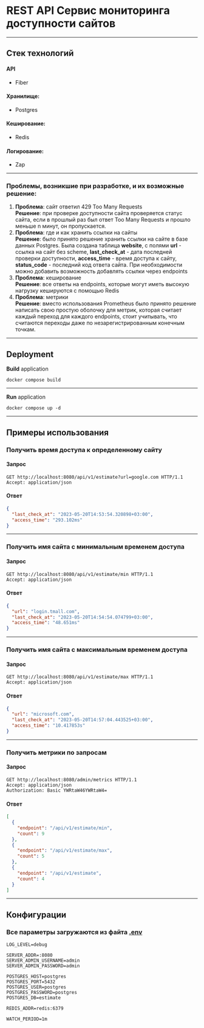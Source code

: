 # REST API Сервис мониторинга доступности сайтов

---

## Стек технологий

#### API
- Fiber
#### Хранилище:
- Postgres
#### Кеширование:
- Redis
#### Логирование:
- Zap

---

### Проблемы, возникшие при разработке, и их возможные решение:

1) **Проблема**: сайт ответил 429 Too Many Requests   
   **Решение**: при проверке доступности сайта проверяется статус сайта, если в прошлый раз был ответ Too Many Requests и прошло меньше n минут, он пропускается.
2) **Проблема**: где и как хранить ссылки на сайты   
   **Решение**: было принято решение хранить ссылки на сайте в базе данных Postgres. Была создана таблица **website**, с полями **url** - ссылка на сайт без scheme, **last_check_at** - дата последней проверки доступности, **access_time** - время доступа к сайту, **status_code** - последний код ответа сайта. При необходимости можно добавить возможность добавлять ссылки через endpoints
3) **Проблема**: кеширование   
   **Решение**: все ответы на endpoints, которые могут иметь высокую нагрузку кешируются с помощью Redis  
4) **Проблема**: метрики   
   **Решение**: вместо использования Prometheus было принято решение написать свою простую оболочку для метрик, которая считает каждый переход для каждого endpoints, стоит учитывать, что считаются переходы даже по незарегистрированным конечным точкам. 

---

## Deployment

**Build** application

```shell
docker compose build
```

---

**Run** application

```shell
docker compose up -d
```

---

## Примеры использования

### Получить время доступа к определенному сайту
#### Запрос
```http request
GET http://localhost:8080/api/v1/estimate?url=google.com HTTP/1.1
Accept: application/json  
```

#### Ответ
```json
{
  "last_check_at": "2023-05-20T14:53:54.320898+03:00",
  "access_time": "293.102ms"
}
```

---

### Получить имя сайта с минимальным временем доступа
#### Запрос
```http request
GET http://localhost:8080/api/v1/estimate/min HTTP/1.1
Accept: application/json  
```

#### Ответ
```json
{
  "url": "login.tmall.com",
  "last_check_at": "2023-05-20T14:54:54.074799+03:00",
  "access_time": "48.651ms"
}
```

---

### Получить имя сайта с максимальным временем доступа
#### Запрос
```http request
GET http://localhost:8080/api/v1/estimate/max HTTP/1.1
Accept: application/json  
```

#### Ответ
```json
{
  "url": "microsoft.com",
  "last_check_at": "2023-05-20T14:57:04.443525+03:00",
  "access_time": "10.417853s"
}
```

---

### Получить метрики по запросам
#### Запрос
```http request
GET http://localhost:8080/admin/metrics HTTP/1.1
Accept: application/json  
Authorization: Basic YWRtaW46YWRtaW4=  
```

#### Ответ
```json
[
  {
    "endpoint": "/api/v1/estimate/min",
    "count": 9
  },
  {
    "endpoint": "/api/v1/estimate/max",
    "count": 5
  },
  {
    "endpoint": "/api/v1/estimate",
    "count": 4
  }
]
```

---

## Конфигурации

### Все параметры загружаются из файта **[.env](.env)**

```dotenv
LOG_LEVEL=debug

SERVER_ADDR=:8080
SERVER_ADMIN_USERNAME=admin
SERVER_ADMIN_PASSWORD=admin

POSTGRES_HOST=postgres
POSTGRES_PORT=5432
POSTGRES_USER=postgres
POSTGRES_PASSWORD=postgres
POSTGRES_DB=estimate

REDIS_ADDR=redis:6379

WATCH_PERIOD=1m
```
